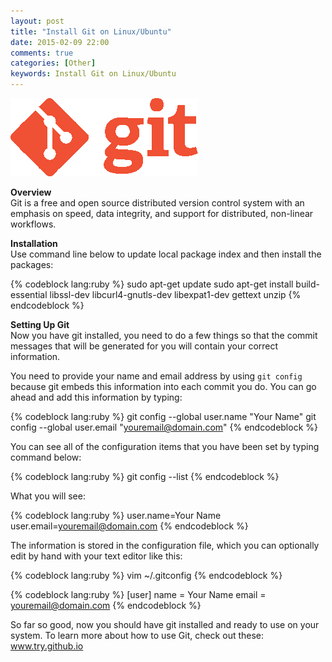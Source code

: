 ```yaml
---
layout: post
title: "Install Git on Linux/Ubuntu"
date: 2015-02-09 22:00
comments: true
categories: [Other]
keywords: Install Git on Linux/Ubuntu
---
```


<p>
  <img src="/images/logo_git.png" alt="Install Git on Linux/Ubuntu" />
</p>

<p>
  <strong>Overview</strong><br/>
  Git is a free and open source distributed version control system with an emphasis on speed, data integrity, and support for distributed, non-linear workflows.
</p>

<p>
  <strong>Installation</strong><br/>
  Use command line below to update local package index and then install the packages:
</p>

{% codeblock lang:ruby %}
sudo apt-get update
sudo apt-get install build-essential libssl-dev libcurl4-gnutls-dev libexpat1-dev gettext unzip
{% endcodeblock %}

<p>
  <strong>Setting Up Git</strong><br/>
  Now you have git installed, you need to do a few things so that the commit messages that will be generated for you will contain your correct information.
</p>

<p>
  You need to provide your name and email address by using <code>git config</code> because git embeds this information into each commit you do. You can go ahead and add this information by typing:
</p>

{% codeblock lang:ruby %}
git config --global user.name "Your Name"
git config --global user.email "youremail@domain.com"
{% endcodeblock %}

<p>
  You can see all of the configuration items that you have been set by typing command below:
</p>

{% codeblock lang:ruby %}
git config --list
{% endcodeblock %}

<p>
  What you will see:
</p>

{% codeblock lang:ruby %}
user.name=Your Name
user.email=youremail@domain.com
{% endcodeblock %}

<p>
  The information is stored in the configuration file, which you can optionally edit by hand with your text editor like this:
</p>

{% codeblock lang:ruby %}
vim ~/.gitconfig
{% endcodeblock %}

{% codeblock lang:ruby %}
[user]
  name = Your Name
  email = youremail@domain.com
{% endcodeblock %}

<p>
  So far so good, now you should have git installed and ready to use on your system. To learn more about how to use Git, check out these: <a href="https://try.github.io/levels/1/challenges/1" target="_blank">www.try.github.io</a>
</p>